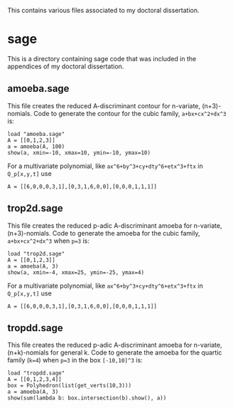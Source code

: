 This contains various files associated to my doctoral dissertation.

# sage

This is a directory containing sage code that was included in the appendices of
my doctoral dissertation.

## amoeba.sage

This file creates the reduced A-discriminant contour for n-variate,
(n+3)-nomials. Code to generate the contour for the cubic family,
`a+bx+cx^2+dx^3` is:

    load "amoeba.sage"
    A = [[0,1,2,3]]
    a = amoeba(A, 100)
    show(a, xmin=-10, xmax=10, ymin=-10, ymax=10)

For a multivariate polynomial, like `ax^6+by^3+cy+dty^6+etx^3+ftx` in `Q_p[x,y,t]` use

    A = [[6,0,0,0,3,1],[0,3,1,6,0,0],[0,0,0,1,1,1]]


## trop2d.sage

This file creates the reduced p-adic A-discriminant amoeba for
n-variate, (n+3)-nomials. Code to generate the amoeba for the cubic family,
`a+bx+cx^2+dx^3` when `p=3` is:

    load "trop2d.sage"
    A = [[0,1,2,3]]
    a = amoeba(A, 3)
    show(a, xmin=-4, xmax=25, ymin=-25, ymax=4)

For a multivariate polynomial, like `ax^6+by^3+cy+dty^6+etx^3+ftx` in `Q_p[x,y,t]` use

    A = [[6,0,0,0,3,1],[0,3,1,6,0,0],[0,0,0,1,1,1]]

## tropdd.sage

This file creates the reduced p-adic A-discriminant amoeba for
n-variate, (n+k)-nomials for general k. Code to generate the amoeba
for the quartic family (`k=4`) when `p=3` in the box `[-10,10]^3` is:

    load "tropdd.sage"
    A = [[0,1,2,3,4]]
    box = Polyhedron(list(get_verts(10,3)))
    a = amoeba(A, 3)
    show(sum(lambda b: box.intersection(b).show(), a))


